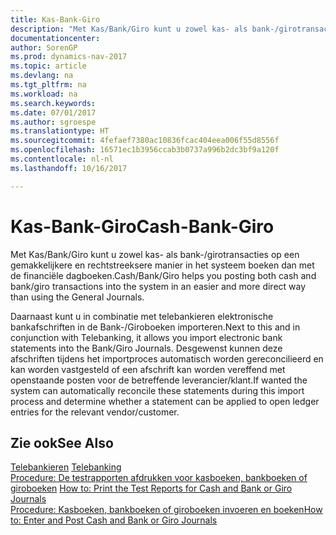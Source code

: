 ```yaml
---
title: Kas-Bank-Giro
description: "Met Kas/Bank/Giro kunt u zowel kas- als bank-/girotransacties op een gemakkelijkere en rechtstreeksere manier in het systeem boeken dan met de Financiële dagboeken."
documentationcenter: 
author: SorenGP
ms.prod: dynamics-nav-2017
ms.topic: article
ms.devlang: na
ms.tgt_pltfrm: na
ms.workload: na
ms.search.keywords: 
ms.date: 07/01/2017
ms.author: sgroespe
ms.translationtype: HT
ms.sourcegitcommit: 4fefaef7380ac10836fcac404eea006f55d8556f
ms.openlocfilehash: 16571ec1b3956ccab3b0737a996b2dc3bf9a120f
ms.contentlocale: nl-nl
ms.lasthandoff: 10/16/2017

---
```

# <a name="cash-bank-giro"></a><span data-ttu-id="848c9-103">Kas-Bank-Giro</span><span class="sxs-lookup"><span data-stu-id="848c9-103">Cash-Bank-Giro</span></span>
<span data-ttu-id="848c9-104">Met Kas/Bank/Giro kunt u zowel kas- als bank-/girotransacties op een gemakkelijkere en rechtstreeksere manier in het systeem boeken dan met de financiële dagboeken.</span><span class="sxs-lookup"><span data-stu-id="848c9-104">Cash/Bank/Giro helps you posting both cash and bank/giro transactions into the system in an easier and more direct way than using the General Journals.</span></span>  
  
 <span data-ttu-id="848c9-105">Daarnaast kunt u in combinatie met telebankieren elektronische bankafschriften in de Bank-/Giroboeken importeren.</span><span class="sxs-lookup"><span data-stu-id="848c9-105">Next to this and in conjunction with Telebanking, it allows you import electronic bank statements into the Bank/Giro Journals.</span></span> <span data-ttu-id="848c9-106">Desgewenst kunnen deze afschriften tijdens het importproces automatisch worden gereconcilieerd en kan worden vastgesteld of een afschrift kan worden vereffend met openstaande posten voor de betreffende leverancier/klant.</span><span class="sxs-lookup"><span data-stu-id="848c9-106">If wanted the system can automatically reconcile these statements during this import process and determine whether a statement can be applied to open ledger entries for the relevant vendor/customer.</span></span>  
  
## <a name="see-also"></a><span data-ttu-id="848c9-107">Zie ook</span><span class="sxs-lookup"><span data-stu-id="848c9-107">See Also</span></span>  
 <span data-ttu-id="848c9-108">[Telebankieren](telebanking.md) </span><span class="sxs-lookup"><span data-stu-id="848c9-108">[Telebanking](telebanking.md) </span></span>  
 <span data-ttu-id="848c9-109">[Procedure: De testrapporten afdrukken voor kasboeken, bankboeken of giroboeken](how-to-print-the-test-reports-for-cash-and-bank-or-giro-journals.md) </span><span class="sxs-lookup"><span data-stu-id="848c9-109">[How to: Print the Test Reports for Cash and Bank or Giro Journals](how-to-print-the-test-reports-for-cash-and-bank-or-giro-journals.md) </span></span>  
 [<span data-ttu-id="848c9-110">Procedure: Kasboeken, bankboeken of giroboeken invoeren en boeken</span><span class="sxs-lookup"><span data-stu-id="848c9-110">How to: Enter and Post Cash and Bank or Giro Journals</span></span>](how-to-enter-and-post-cash-and-bank-or-giro-journals.md)
